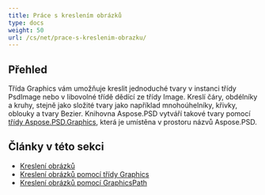 ```yaml
---
title: Práce s kreslením obrázků
type: docs
weight: 50
url: /cs/net/prace-s-kreslenim-obrazku/
---
```


## **Přehled**
Třída Graphics vám umožňuje kreslit jednoduché tvary v instanci třídy PsdImage nebo v libovolné třídě dědící ze třídy Image. Kreslí čáry, obdélníky a kruhy, stejně jako složité tvary jako například mnohoúhelníky, křivky, oblouky a tvary Bezier. Knihovna Aspose.PSD vytváří takové tvary pomocí [třídy Aspose.PSD.Graphics](https://reference.aspose.com/psd/net/aspose.psd/graphics), která je umístěna v prostoru názvů Aspose.PSD.


## **Články v této sekci**
- [Kreslení obrázků](/psd/cs/net/kresleni-obrazku/)
- [Kreslení obrázků pomocí třídy Graphics](/psd/cs/net/kresleni-obrazku-pomoci-tridy-graphics/)
- [Kreslení obrázků pomocí GraphicsPath](/psd/cs/net/kresleni-obrazku-pomoci-graphicspath/)
